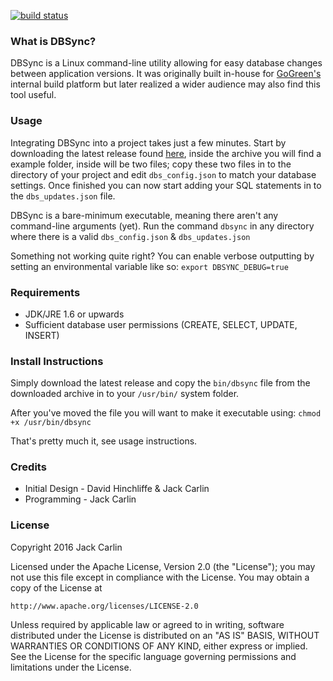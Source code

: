[![build status](http://betahoster.com:773/jarrrk/DBSync/badges/master/build.svg)](http://betahoster.com:773/jarrrk/DBSync/builds)

### What is DBSync?
DBSync is a Linux command-line utility allowing for easy database changes between application versions. It was originally built in-house for [GoGreen's](http://gogreen.co.uk) internal build platform but later realized a wider audience may also find this tool useful.

### Usage
Integrating DBSync into a project takes just a few minutes. Start by downloading the latest release found [here](http://betahoster.com:773/Jarrrk/DBSync/tags), inside the archive you will find a example folder, inside will be two files; copy these two files in to the directory of your project and edit `dbs_config.json` to match your database settings. Once finished you can now start adding your SQL statements in to the `dbs_updates.json` file.

DBSync is a bare-minimum executable, meaning there aren't any command-line arguments (yet). Run the command `dbsync` in any directory where there is a valid `dbs_config.json` & `dbs_updates.json`

Something not working quite right? You can enable verbose outputting by setting an environmental variable like so: `export DBSYNC_DEBUG=true`

### Requirements
* JDK/JRE 1.6 or upwards
* Sufficient database user permissions (CREATE, SELECT, UPDATE, INSERT)

### Install Instructions
Simply download the latest release and copy the `bin/dbsync` file from the downloaded archive in to your `/usr/bin/` system folder.

After you've moved the file you will want to make it executable using: `chmod +x /usr/bin/dbsync`

That's pretty much it, see usage instructions.

### Credits
* Initial Design - David Hinchliffe & Jack Carlin
* Programming - Jack Carlin

### License
Copyright 2016 Jack Carlin

Licensed under the Apache License, Version 2.0 (the "License");
you may not use this file except in compliance with the License.
You may obtain a copy of the License at

    http://www.apache.org/licenses/LICENSE-2.0

Unless required by applicable law or agreed to in writing, software
distributed under the License is distributed on an "AS IS" BASIS,
WITHOUT WARRANTIES OR CONDITIONS OF ANY KIND, either express or implied.
See the License for the specific language governing permissions and
limitations under the License.
